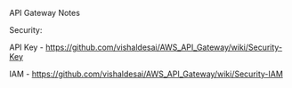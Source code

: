 API Gateway Notes

Security:

API Key - https://github.com/vishaldesai/AWS_API_Gateway/wiki/Security-Key

IAM     - https://github.com/vishaldesai/AWS_API_Gateway/wiki/Security-IAM


